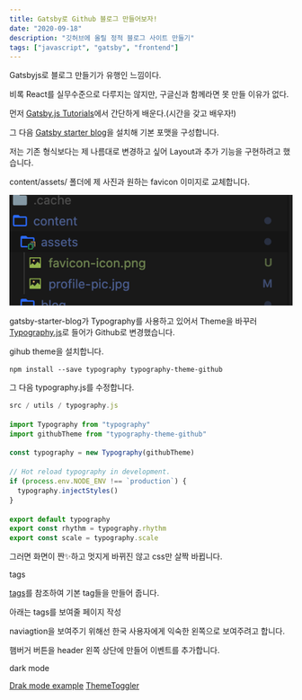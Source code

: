 ```yaml
---
title: Gatsby로 Github 블로그 만들어보자!
date: "2020-09-18"
description: "깃허브에 올릴 정적 블로그 사이트 만들기"
tags: ["javascript", "gatsby", "frontend"]
---
```


Gatsbyjs로 블로그 만들기가 유행인 느낌이다.

비록 React를 실무수준으로 다루지는 않지만, 구글신과 함께라면 못 만들 이유가 없다.

먼저 [Gatsby.js Tutorials](https://www.gatsbyjs.com/tutorial/)에서 간단하게 배운다.(시간을 갖고 배우자!)

그 다음 [Gatsby starter blog](https://www.gatsbyjs.com/starters/gatsbyjs/gatsby-starter-blog)을 설치해 기본 포맷을 구성합니다.

저는 기존 형식보다는 제 나름대로 변경하고 싶어 Layout과 추가 기능을 구현하려고 했습니다.

content/assets/ 폴더에 제 사진과 원하는 favicon 이미지로 교체합니다.

![assets_folder](./images/assets_folder.png)

gatsby-starter-blog가 Typography를 사용하고 있어서 Theme을 바꾸러 [Typography.js](http://kyleamathews.github.io/typography.js/)로 들어가 Github로 변경했습니다.

gihub theme을 설치합니다.

```shell
npm install --save typography typography-theme-github
```

그 다음 typography.js를 수정합니다.

```javascript
src / utils / typography.js

import Typography from "typography"
import githubTheme from "typography-theme-github"

const typography = new Typography(githubTheme)

// Hot reload typography in development.
if (process.env.NODE_ENV !== `production`) {
  typography.injectStyles()
}

export default typography
export const rhythm = typography.rhythm
export const scale = typography.scale
```

그러면 화면이 짠✨하고 멋지게 바뀌진 않고 css만 살짝 바뀝니다.

tags

[tags](https://www.gatsbyjs.com/docs/adding-tags-and-categories-to-blog-posts/#reach-skip-nav)를 참조하여 기본 tag들을 만들어 줍니다.

아래는 tags를 보여줄 페이지 작성

naviagtion을 보여주기 위해선 한국 사용자에게 익숙한 왼쪽으로 보여주려고 합니다.

햄버거 버튼을 header 왼쪽 상단에 만들어 이벤트를 추가합니다.

dark mode

[Drak mode example](https://www.gatsbyjs.com/blog/2019-01-31-using-react-context-api-with-gatsby/#adding-the-switch-in-the-header)
[ThemeToggler](ThemeToggler)

